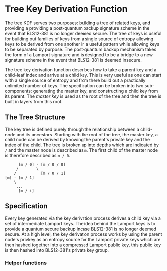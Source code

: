 # Tree Key Derivation Function

The tree KDF serves two purposes: building a tree of related keys, and providing a providing a post-quantum backup signature scheme in the event that BLS12-381 is no longer deemed secure. The tree of keys is useful for building out families of keys from a single source of entropy allowing keys to be derived from one another in a useful pattern while allowing keys to be separated by purpose. The post-quantum backup mechanism takes the form of a Lamport signature and is designed to be a bridge to a new signature scheme in the event that BLS12-381 is deemed insecure.

The tree key derivation function describes how to take a parent key and a child-leaf index and arrive at a child key. This is very useful as one can start with a single source of entropy and from there build out a practically unlimited number of keys. The specification can be broken into two sub-components: generating the master key, and constructing a child key from its parent. The *master key* is used as the root of the tree and then the tree is built in layers from this root.

## The Tree Structure

The key tree is defined purely through the relationship between a child-node and its ancestors. Starting with the root of the tree, the master key, a child node can be derived by knowing the parent's private key and the index of the child. The tree is broken up into depths which are indicated by `/` and the master node is described as `m`. The first child of the master node is therefore described as `m / 0`.

```text
      [m / 0] - [m / 0 / 0]
     /        \
    /           [m / 0 / 1]
[m] - [m / 1]
    \
     ...
      [m / i]
```

## Specification

Every key generated via the key derivation process derives a child key via a set of intermediate Lamport keys. The idea behind the Lamport keys is to provide a quantum secure backup incase BLS12-381 is no longer deemed secure. At a high level, the key derivation process works by using the parent node's privkey as an entropy source for the Lamport private keys which are then hashed together into a compressed Lamport public key, this public key is then hashed into BLS12-381's private key group.

### Helper functions
